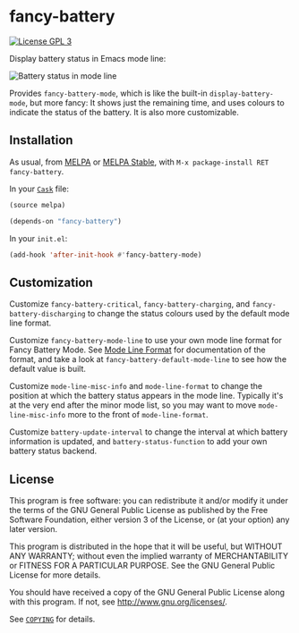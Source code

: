fancy-battery
=============

[![License GPL 3][badge-license]][copying]

Display battery status in Emacs mode line:

![Battery status in mode line](https://raw.githubusercontent.com/lunaryorn/fancy-battery.el/master/screenshot.png)

Provides `fancy-battery-mode`, which is like the built-in
`display-battery-mode`, but more fancy: It shows just the remaining time, and
uses colours to indicate the status of the battery.  It is also more
customizable.

Installation
------------

As usual, from [MELPA][] or [MELPA Stable][], with `M-x package-install RET
fancy-battery`.

In your [`Cask`][cask] file:

```cl
(source melpa)

(depends-on "fancy-battery")
```

In your `init.el`:

```cl
(add-hook 'after-init-hook #'fancy-battery-mode)
```

Customization
-------------

Customize `fancy-battery-critical`, `fancy-battery-charging`, and
`fancy-battery-discharging` to change the status colours used by the default
mode line format.

Customize `fancy-battery-mode-line` to use your own mode line format for Fancy
Battery Mode.  See [Mode Line Format][] for documentation of the format, and
take a look at `fancy-battery-default-mode-line` to see how the default value is
built.

Customize `mode-line-misc-info` and `mode-line-format` to change the position at
which the battery status appears in the mode line.  Typically it's at the very
end after the minor mode list, so you may want to move `mode-line-misc-info`
more to the front of `mode-line-format`.

Customize `battery-update-interval` to change the interval at which battery
information is updated, and `battery-status-function` to add your own battery
status backend.

License
-------

This program is free software: you can redistribute it and/or modify it under
the terms of the GNU General Public License as published by the Free Software
Foundation, either version 3 of the License, or (at your option) any later
version.

This program is distributed in the hope that it will be useful, but WITHOUT ANY
WARRANTY; without even the implied warranty of MERCHANTABILITY or FITNESS FOR A
PARTICULAR PURPOSE.  See the GNU General Public License for more details.

You should have received a copy of the GNU General Public License along with
this program.  If not, see http://www.gnu.org/licenses/.

See [`COPYING`][copying] for details.

[badge-license]: https://img.shields.io/badge/license-GPL_3-green.svg?dummy
[COPYING]: https://github.com/lunaryorn/fancy-battery.el/blob/master/COPYING
[Cask]: https://github.com/cask/cask
[MELPA]: http://melpa.milkbox.net
[MELPA Stable]: http://melpa-stable.milkbox.net
[Mode Line Format]: http://www.gnu.org/software/emacs/manual/html_node/elisp/Mode-Line-Format.html
